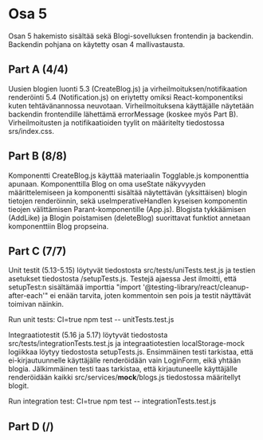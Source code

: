 # Osa 5

Osan 5 hakemisto sisältää sekä Blogi-sovelluksen frontendin ja backendin. Backendin pohjana on käytetty osan 4 mallivastausta.


## Part A (4/4)

Uusien blogien luonti 5.3 (CreateBlog.js) ja virheilmoituksen/notifikaation renderöinti 5.4 (Notification.js) on eriytetty omiksi React-komponentiksi kuten tehtävänannossa neuvotaan. Virheilmoituksena käyttäjälle näytetään backendin frontendille lähettämä errorMessage (koskee myös Part B). Virheilmoitusten ja notifikaatioiden tyylit on määritelty tiedostossa srs/index.css.


## Part B (8/8)

Komponentti CreateBlog.js käyttää materiaalin Togglable.js komponenttia apunaan. Komponenttilla Blog on oma useState näkyvyyden määrittelemiseen ja komponentti sisältää näytettävän (yksittäisen) blogin tietojen renderöinnin, sekä useImperativeHandlen kyseisen komponentin tieojen välittämisen Parant-komponentille (App.js). Blogista tykkäämisen (AddLike) ja Blogin poistamisen (deleteBlog) suorittavat funktiot annetaan komponenttiin Blog propseina.


## Part C (7/7)

Unit testit (5.13-5.15) löytyvät tiedostosta src/tests/uniTests.test.js ja testien asetukset tiedostosta /setupTests.js. Testejä ajaessa Jest ilmoitti, että setupTest:n sisältämää importtia "import '@testing-library/react/cleanup-after-each'" ei enään tarvita, joten kommentoin sen pois ja testit näyttävät toimivan näinkin.

Run unit tests: CI=true npm test -- unitTests.test.js

Integraatiotestit (5.16 ja 5.17) löytyvät tiedostosta src/tests/integrationTests.test.js ja integraatiotestien localStorage-mock logiikkaa löytyy tiedostosta setupTests.js. Ensimmäinen testi tarkistaa, että ei-kirjautuunnelle käyttäjälle renderöidään vain LoginForm, eikä yhtään blogia. Jälkimmäinen testi taas tarkistaa, että kirjautuneelle käyttäjälle renderöidään kaikki src/services/__mock__/blogs.js tiedostossa määritellyt blogit.

Run integration test: CI=true npm test -- integrationTests.test.js


## Part D (/)
